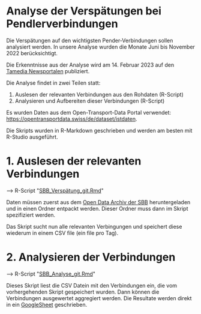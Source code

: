 # Analyse der Verspätungen bei Pendlerverbindungen
Die Verspätungen auf den wichtigsten Pender-Verbindungen sollen analysiert werden. In unsere Analyse wurden die Monate Juni bis November 2022 berücksichtigt.

Die Erkenntnisse aus der Analyse wird am 14. Februar 2023 auf den [Tamedia Newsportalen](https://www.tagesanzeiger.ch/auf-diesen-sbb-strecken-muessen-pendler-mit-verspaetung-rechnen-490089169976 "Artikel Tagesanzeiger") publiziert.

Die Analyse findet in zwei Teilen statt:

1. Auslesen der relevanten Verbindungen aus den Rohdaten (R-Script)
2. Analysieren und Aufbereiten dieser Verbindungen (R-Script)

Es wurden Daten aus dem Open-Transport-Data Portal verwendet: https://opentransportdata.swiss/de/dataset/istdaten.

Die Skripts wurden in R-Markdown geschrieben und werden am besten mit R-Studio ausgeführt.

# 1. Auslesen der relevanten Verbindungen
--> R-Script "[SBB_Verspätung_git.Rmd](SBB_Versp%C3%A4tung_git.Rmd)"

Daten müssen zuerst aus dem [Open Data Archiv der SBB](https://opentransportdata.swiss/de/ist-daten-archiv/) heruntergeladen und in einen Ordner entpackt werden. Dieser Ordner muss dann im Skript spezifiziert werden. 

Das Skript sucht nun alle relevanten Verbingungen und speichert diese wiederum in einem CSV file (ein file pro Tag).


# 2. Analysieren der Verbindungen
--> R-Script "[SBB_Analyse_git.Rmd](SBB_Analyse_git.Rmd)"

Dieses Skript liest die CSV Datein mit den Verbindungen ein, die vom vorhergehenden Skript gespeichert wurden. Dann können die Verbindungen ausgewertet aggregiert werden. Die Resultate werden direkt in ein [GoogleSheet](https://docs.google.com/spreadsheets/d/1YoPTOqTQwlfzCl1znB0g5WgmNr9ZWGLWNmhu9akIvTY "Resultate GoogleSheet") geschrieben. 
